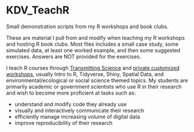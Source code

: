 # KDV_TeachR
Small demonstration scripts from my R workshops and book clubs.

These are material I pull from and modify when teaching my R workshops and hosting R book clubs.  Most files includes a small case study, some simulated data, at least one worked example, and then some suggested exercises.  Answers are NOT provided for the exercises.

I teach R courses through [Transmitting Science](https://www.transmittingscience.com) and [private customized workshops](http://www.kdv-decisions.com/courses.html), usually Intro to R, Tidyverse, Shiny, Spatial Data, and environmental/ecological or social science themed topics.  My students are primarily academic or government scientists who use R in their research and wish to become more proficient at tasks such as:

  * understand and modify code they already use
  * visually and interactively communicate their research
  * efficiently manage increasing volume of digital data
  * improve reproducibility of their research



